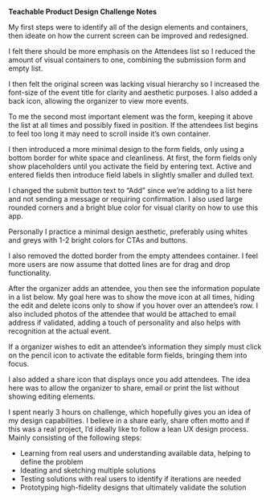 <b>Teachable Product Design Challenge Notes</b>


My first steps were to identify all of the design elements and containers, then ideate on how the current screen can be improved and redesigned.

I felt there should be more emphasis on the Attendees list so I reduced the amount of visual containers to one, combining the submission form and empty list.

I then felt the original screen was lacking visual hierarchy so I increased the font-size of the event title for clarity and aesthetic purposes. I also added a back icon, allowing the organizer to view more events.

To me the second most important element was the form, keeping it above the list at all times and possibly fixed in position. If the attendees list begins to feel too long it may need to scroll inside it’s own container.

I then introduced a more minimal design to the form fields, only using a bottom border for white space and cleanliness. At first, the form fields only show placeholders until you activate the field by entering text. Active and entered fields then introduce field labels in slightly smaller and dulled text.

I changed the submit button text to “Add” since we’re adding to a list here and not sending a message or requiring confirmation. I also used large rounded corners and a bright blue color for visual clarity on how to use this app.

Personally I practice a minimal design aesthetic, preferably using whites and greys with 1-2 bright colors for CTAs and buttons.

I also removed the dotted border from the empty attendees container. I feel more users are now assume that dotted lines are for drag and drop functionality.

After the organizer adds an attendee, you then see the information populate in a list below. My goal here was to show the move icon at all times, hiding the edit and delete icons only to show if you hover over an attendee’s row. I also included photos of the attendee that would be attached to email address if validated, adding a touch of personality and also helps with recognition at the actual event. 

If a organizer wishes to edit an attendee’s information they simply must click on the pencil icon to activate the editable form fields, bringing them into focus.

I also added a share icon that displays once you add attendees. The idea here was to allow the organizer to share, email or print the list without showing editing elements. 

I spent nearly 3 hours on challenge, which hopefully gives you an idea of my design capabilities. I believe in a share early, share often motto and if this was a real project, I’d ideally like to follow a lean UX design process. Mainly consisting of the following steps:

- Learning from real users and understanding available data, helping to define the problem
- Ideating and sketching multiple solutions
- Testing solutions with real users to identify if iterations are needed
- Prototyping high-fidelity designs that ultimately validate the solution


